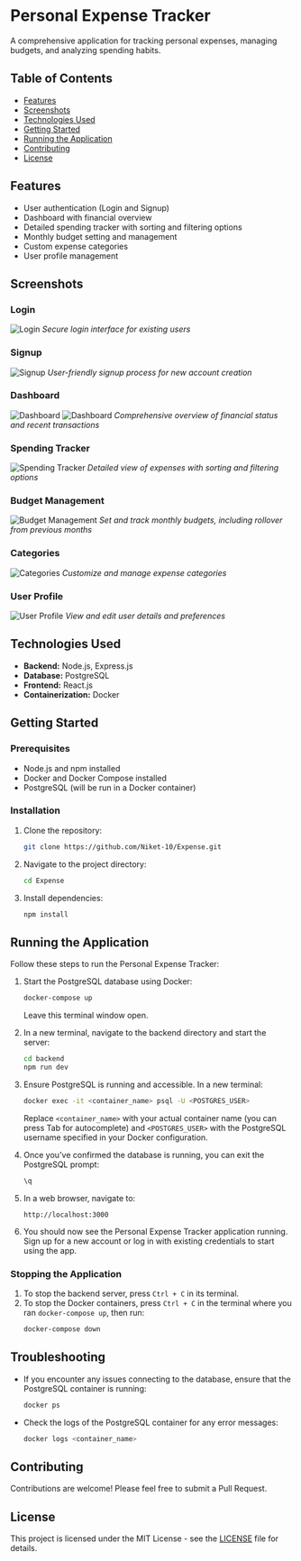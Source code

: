 # Personal Expense Tracker

A comprehensive application for tracking personal expenses, managing budgets, and analyzing spending habits.

## Table of Contents
- [Features](#features)
- [Screenshots](#screenshots)
- [Technologies Used](#technologies-used)
- [Getting Started](#getting-started)
- [Running the Application](#running-the-application)
- [Contributing](#contributing)
- [License](#license)

## Features
- User authentication (Login and Signup)
- Dashboard with financial overview
- Detailed spending tracker with sorting and filtering options
- Monthly budget setting and management
- Custom expense categories
- User profile management

## Screenshots

### Login
![Login](frontend/public/login.png)
*Secure login interface for existing users*

### Signup
![Signup](frontend/public/signup.png)
*User-friendly signup process for new account creation*

### Dashboard
![Dashboard](frontend/public/dashboard.png)
![Dashboard](frontend/public/pieandlinechart.png)
*Comprehensive overview of financial status and recent transactions*

### Spending Tracker
![Spending Tracker](frontend/public/spending.png)
*Detailed view of expenses with sorting and filtering options*

### Budget Management
![Budget Management](frontend/public/budget.png)
*Set and track monthly budgets, including rollover from previous months*

### Categories
![Categories](frontend/public/category.png)
*Customize and manage expense categories*

### User Profile
![User Profile](frontend/public/user.png)
*View and edit user details and preferences*

## Technologies Used
- **Backend:** Node.js, Express.js
- **Database:** PostgreSQL
- **Frontend:** React.js
- **Containerization:** Docker

## Getting Started

### Prerequisites
- Node.js and npm installed
- Docker and Docker Compose installed
- PostgreSQL (will be run in a Docker container)

### Installation

1. Clone the repository:
   ```bash
   git clone https://github.com/Niket-10/Expense.git
   ```

2. Navigate to the project directory:
   ```bash
   cd Expense
   ```

3. Install dependencies:
   ```bash
   npm install
   ```

## Running the Application

Follow these steps to run the Personal Expense Tracker:

1. Start the PostgreSQL database using Docker:
   ```bash
   docker-compose up
   ```
   Leave this terminal window open.

2. In a new terminal, navigate to the backend directory and start the server:
   ```bash
   cd backend
   npm run dev
   ```

3. Ensure PostgreSQL is running and accessible. In a new terminal:
   ```bash
   docker exec -it <container_name> psql -U <POSTGRES_USER>
   ```
   Replace `<container_name>` with your actual container name (you can press Tab for autocomplete) and `<POSTGRES_USER>` with the PostgreSQL username specified in your Docker configuration.

4. Once you've confirmed the database is running, you can exit the PostgreSQL prompt:
   ```sql
   \q
   ```

5. In a web browser, navigate to:
   ```
   http://localhost:3000
   ```

6. You should now see the Personal Expense Tracker application running. Sign up for a new account or log in with existing credentials to start using the app.

### Stopping the Application

1. To stop the backend server, press `Ctrl + C` in its terminal.
2. To stop the Docker containers, press `Ctrl + C` in the terminal where you ran `docker-compose up`, then run:
   ```bash
   docker-compose down
   ```

## Troubleshooting

- If you encounter any issues connecting to the database, ensure that the PostgreSQL container is running:
  ```bash
  docker ps
  ```
- Check the logs of the PostgreSQL container for any error messages:
  ```bash
  docker logs <container_name>
  ```

## Contributing

Contributions are welcome! Please feel free to submit a Pull Request.

## License

This project is licensed under the MIT License - see the [LICENSE](LICENSE) file for details.
